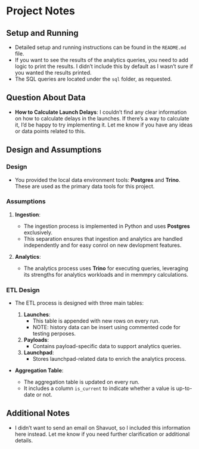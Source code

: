 # Project Notes

## Setup and Running
- Detailed setup and running instructions can be found in the `README.md` file.
- If you want to see the results of the analytics queries, you need to add logic to print the results. I didn’t include this by default as I wasn’t sure if you wanted the results printed.
- The SQL queries are located under the `sql` folder, as requested.

## Question About Data
- **How to Calculate Launch Delays**: 
  I couldn’t find any clear information on how to calculate delays in the launches. If there’s a way to calculate it, I’d be happy to try implementing it. Let me know if you have any ideas or data points related to this.

## Design and Assumptions

### Design
- You provided the local data environment tools: **Postgres** and **Trino**. These are used as the primary data tools for this project.

### Assumptions
1. **Ingestion**:
   - The ingestion process is implemented in Python and uses **Postgres** exclusively.
   - This separation ensures that ingestion and analytics are handled independently and for easy conrol on new devlopment features.

2. **Analytics**:
   - The analytics process uses **Trino** for executing queries, leveraging its strengths for analytics workloads and in memmpry calculations.

### ETL Design
- The ETL process is designed with three main tables:
  1. **Launches**: 
     - This table is appended with new rows on every run.
     - NOTE: history data can be insert using commented code for testing perposes.
  2. **Payloads**:
     - Contains payload-specific data to support analytics queries.
  3. **Launchpad**:
     - Stores launchpad-related data to enrich the analytics process.

- **Aggregation Table**:
  - The aggregation table is updated on every run.
  - It includes a column `is_current` to indicate whether a value is up-to-date or not.

## Additional Notes
- I didn’t want to send an email on Shavuot, so I included this information here instead. Let me know if you need further clarification or additional details.
